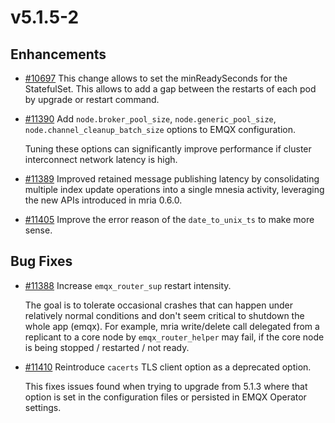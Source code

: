 # v5.1.5-2

## Enhancements

- [#10697](https://github.com/emqx/emqx/pull/10697) This change allows to set the minReadySeconds for the StatefulSet. This allows to add a gap between the restarts of each pod by upgrade or restart command.

- [#11390](https://github.com/emqx/emqx/pull/11390) Add `node.broker_pool_size`, `node.generic_pool_size`, `node.channel_cleanup_batch_size` options to EMQX configuration.

  Tuning these options can significantly improve performance if cluster interconnect network latency is high.

- [#11389](https://github.com/emqx/emqx/pull/11389) Improved retained message publishing latency by consolidating multiple index update operations into a single mnesia activity, leveraging the new APIs introduced in mria 0.6.0.

- [#11405](https://github.com/emqx/emqx/pull/11405) Improve the error reason of the `date_to_unix_ts` to make more sense.

## Bug Fixes

- [#11388](https://github.com/emqx/emqx/pull/11388) Increase `emqx_router_sup` restart intensity.

  The goal is to tolerate occasional crashes that can happen under relatively normal conditions
  and don't seem critical to shutdown the whole app (emqx).
  For example, mria write/delete call delegated from a replicant to a core node by `emqx_router_helper` may fail,
  if the core node is being stopped / restarted / not ready.

- [#11410](https://github.com/emqx/emqx/pull/11410) Reintroduce `cacerts` TLS client option as a deprecated option.

  This fixes issues found when trying to upgrade from 5.1.3 where that option is set in the configuration files or persisted in EMQX Operator settings.
